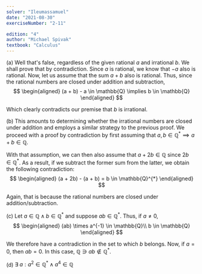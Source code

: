 ```yaml
---
solver: "Ileumassamuel"
date: "2021-08-30"
exerciseNumber: "2-11"

edition: "4"
author: "Michael Spivak"
textbook: "Calculus"
---
```


(a) Well that's false, regardless of the given rational $a$ and
irrational $b$. We shall prove that by contradiction. Since $a$ is
rational, we know that $-a$ also is rational. Now, let us assume
that the sum $a + b$ also is rational. Thus, since the rational
numbers are closed under addition and subtraction, 
$$
\begin{aligned}
(a + b) - a \in \mathbb{Q}
\implies b \in \mathbb{Q}
\end{aligned}
$$


Which clearly contradicts our premise that $b$ is irrational.

(b) This amounts to determining whether the irrational numbers are
closed under addition and employs a similar strategy to the previous
proof. We proceed with a proof by contradiction by first assuming
that $a,b \in \mathbb{Q}^{*} \implies a + b \in \mathbb{Q}$.

With that assumption, we can then also assume that
$a + 2b \in \mathbb{Q}$ since $2b \in \mathbb{Q}^{*}$. As a result,
if we subtract the former sum from the latter, we obtain the
following contradiction: 
$$
\begin{aligned}
(a + 2b) - (a + b) = b \in \mathbb{Q}^{*}
\end{aligned}
$$


Again, that is because the rational numbers are closed under
addition/subtraction.

(c) Let $a \in \mathbb{Q}\wedge b \in \mathbb{Q}^{*}$ and suppose
$ab \in \mathbb{Q}^{*}$. Thus, if $a \neq 0$, 
$$
\begin{aligned}
(ab) \times a^{-1} \in \mathbb{Q}\\
b \in \mathbb{Q}
\end{aligned}
$$


We therefore have a contradiction in the set to which $b$ belongs.
Now, if $a = 0$, then $ab = 0$. In this case,
$\mathbb{Q}\ni ab \notin \mathbb{Q}^{*}$.

(d) $\exists \; a: a^{2} \in \mathbb{Q}^{*}\wedge a^{4} \in \mathbb{Q}$
